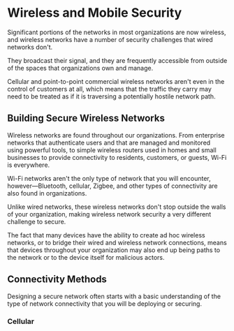 # Wireless and Mobile Security

Significant portions of the networks in most organizations are now wireless, and wireless networks have a number of security challenges that wired networks don't. 

They broadcast their signal, and they are frequently accessible from outside of the spaces that organizations own and manage. 

Cellular and point-to-point commercial wireless networks aren't even in the control of customers at all, which means that the traffic they carry may need to be treated as if it is traversing a potentially hostile network path.

## Building Secure Wireless Networks

Wireless networks are found throughout our organizations. From enterprise networks that authenticate users and that are managed and monitored using powerful tools, to simple wireless routers used in homes and small businesses to provide connectivity to residents, customers, or guests, Wi-Fi is everywhere. 

Wi-Fi networks aren't the only type of network that you will encounter, however—Bluetooth, cellular, Zigbee, and other types of connectivity are also found in organizations.

Unlike wired networks, these wireless networks don't stop outside the walls of your organization, making wireless network security a very different challenge to secure. 

The fact that many devices have the ability to create ad hoc wireless networks, or to bridge their wired and wireless network connections, means that devices throughout your organization may also end up being paths to the network or to the device itself for malicious actors.

## Connectivity Methods

Designing a secure network often starts with a basic understanding of the type of network connectivity that you will be deploying or securing.

### Cellular

